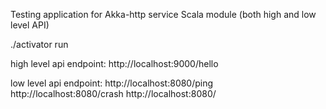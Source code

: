 Testing application for Akka-http service Scala module (both high and low level API)

./activator run

high level api endpoint:
http://localhost:9000/hello

low level api endpoint:
http://localhost:8080/ping
http://localhost:8080/crash
http://localhost:8080/